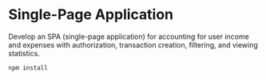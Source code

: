 # Single-Page Application

Develop an SPA (single-page application) for accounting for user income and expenses with authorization, transaction creation, filtering, and viewing statistics.

```js
npm install
```